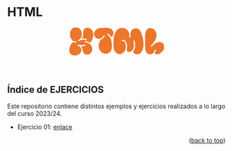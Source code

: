 # HTML
<!-- LOGO PRESENTATION -->
<section id= "top">
<div align="center">
  <img src="html.png" alt="Logo">
</div>
<div align="center">
   <a href="https://github.com/Sailok25">
    <img src="by.png" alt="bysailok" width=150>
    </a>
</div>


## Índice de EJERCICIOS
Este repositorio contiene distintos ejemplos y ejercicios realizados a lo largo del curso 2023/24.

- Ejercicio 01: [enlace](https://github.com/Sailok25/M04_HTML/blob/main/ejercicios/ejercicio1.html)

<p align="right">(<a href="#top">back to top</a>)</p>
